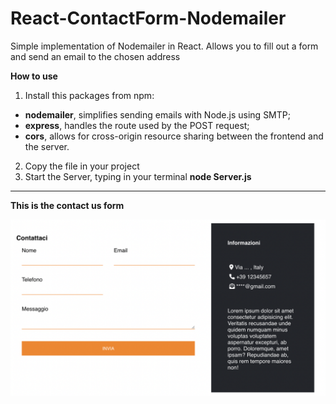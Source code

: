 # React-ContactForm-Nodemailer 
Simple implementation of Nodemailer in React. Allows you to fill out a form and send an email to the chosen address 

  **How to use** 
  1) Install this packages from npm: 
  * **nodemailer**, simplifies sending emails with Node.js using SMTP; 
  *  **express**, handles the route used by the POST request;
  *  **cors**, allows for cross-origin resource sharing between the frontend and the server.
   
  2) Copy the file in your project 
  3) Start the Server, typing in your terminal **node Server.js**
---
  **This is the contact us form**
  
  ![Contact-us-form-image](https://github.com/ManciSee/React-ContactForm-Nodemailer/blob/main/Contact%20us%20form.png?raw=true)
